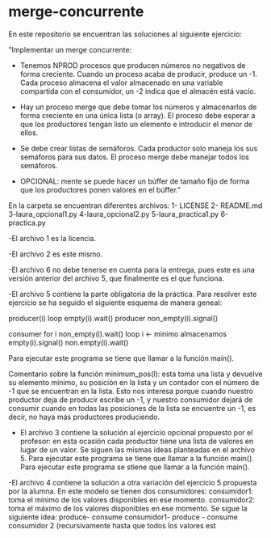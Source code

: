 # merge-concurrente
En este repositorio se encuentran las soluciones al siguiente ejercicio:

"Implementar un merge concurrente:
- Tenemos NPROD procesos que producen números no negativos de forma
creciente. Cuando un proceso acaba de producir, produce un -1. 
Cada proceso almacena el valor almacenado en una variable compartida con el consumidor,
un -2 indica que el almacén está vacío.

- Hay un proceso merge que debe tomar los números y almacenarlos de
forma creciente en una única lista (o array). El proceso debe esperar a que
los productores tengan listo un elemento e introducir el menor de
ellos.

- Se debe crear listas de semáforos. Cada productor solo maneja los
sus semáforos para sus datos. El proceso merge debe manejar todos los
semáforos.

- OPCIONAL: mente se puede hacer un búffer de tamaño fijo de forma que
los productores ponen valores en el búffer."

En la carpeta se encuentran diferentes archivos:
1- LICENSE
2- README.md
3-laura_opcional1.py
4-laura_opcional2.py
5-laura_practica1.py
6-practica.py

  -El archivo 1 es la licencia.
  
  -El archivo 2 es este mismo.
  
  -El archivo 6 no debe tenerse en cuenta para la entrega, pues este es una versión anterior del archivo 5, que finalmente es el que funciona.

  -El archivo 5 contiene la parte obligatoria de la práctica. Para resolver este ejercicio se ha seguido el siguiente esquema de manera geneal:

producer(i)
loop
    empty(i).wait()
    producer
    non_empty(i).signal()
    
consumer 
for i
    non_empty(i).wait()
loop
    i <- minimo
    almacenamos
    empty(i).signal() 
    non.empty(i).wait() 
   
Para ejecutar este programa se tiene que llamar a la función main().

Comentario sobre la función minimum_pos(l): esta toma una lista y devuelve su elemento mínimo, su posición en la lista y un contador con el número de -1 que se encuentran en la lista. Esto nos interesa porque cuando nuestro productor deja de producir escribe un -1, y nuestro consumidor dejará de consumir cuando en todas las posiciones de la lista se encuentre un -1, es decir, no haya más productores produciendo.

  - El archivo 3 contiene la solución al ejercicio opcional propuesto por el profesor: en esta ocasión cada productor tiene una lista de valores en lugar de un valor. Se siguen las mismas ideas planteadas en el archivo 5. Para ejecutar este programa se tiene que llamar a la función main().
Para ejecutar este programa se stiene que llamar a la función main().

  -El archivo 4 contiene la solución a otra variación del ejercicio 5 propuesta por la alumna. En este modelo se tienen dos consumidores:
  consumidor1: toma el mínimo de los valores disponibles en ese momento.
  consumidor2: toma el máximo de los valores disponibles en ese momento.
  Se sigue la siguiente idea: produce- consume consumidor1- produce - consume consumidor 2 (recursivamente hasta que todos los valores est


